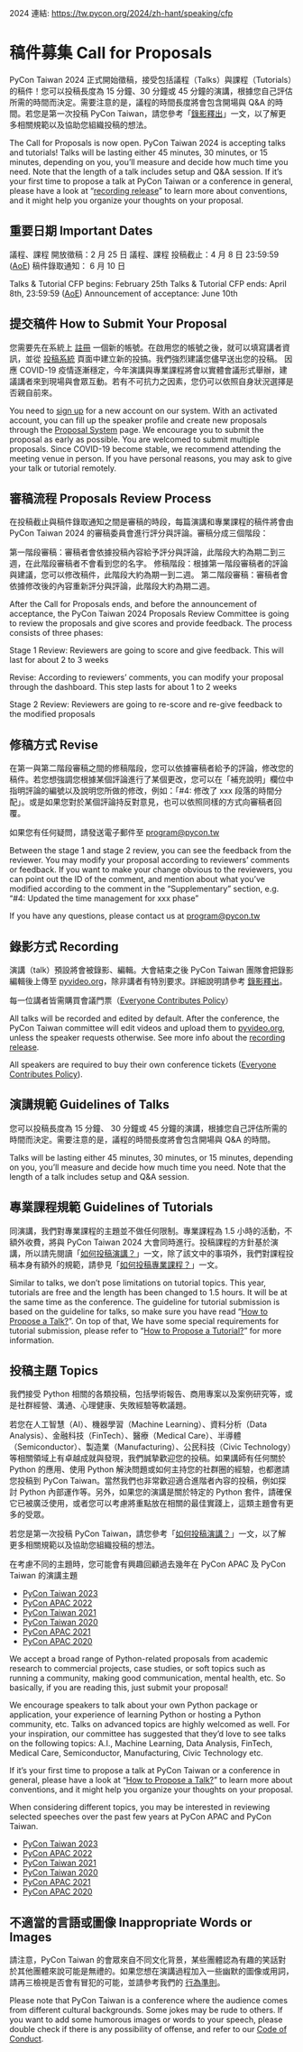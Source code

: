 2024 連結: https://tw.pycon.org/2024/zh-hant/speaking/cfp

# 稿件募集 Call for Proposals

PyCon Taiwan 2024 正式開始徵稿，接受包括議程（Talks）與課程（Tutorials）的稿件！您可以投稿長度為 15 分鐘、30 分鐘或 45 分鐘的演講，根據您自己評估所需的時間而決定。需要注意的是，議程的時間長度將會包含開場與 Q&A 的時間。若您是第一次投稿 PyCon Taiwan，請您參考「[錄影釋出](https://tw.pycon.org/2024/zh-hant/speaking/recording)」一文，以了解更多相關規範以及協助您組織投稿的想法。

The Call for Proposals is now open. PyCon Taiwan 2024 is accepting talks and tutorials! Talks will be lasting either 45 minutes, 30 minutes, or 15 minutes, depending on you, you’ll measure and decide how much time you need. Note that the length of a talk includes setup and Q&A session. If it’s your first time to propose a talk at PyCon Taiwan or a conference in general, please have a look at “[recording release](https://tw.pycon.org/2024/en-us/speaking/recording)” to learn more about conventions, and it might help you organize your thoughts on your proposal.

## 重要日期 Important Dates

議程、課程 開放徵稿：2 月 25 日
議程、課程 投稿截止：4 月 8 日 23:59:59 ([AoE](https://www.timeanddate.com/worldclock/converter.html?iso=20240409T115900&p1=tz_aoe&p2=241&p3=1440))
稿件錄取通知： 6 月 10 日

Talks & Tutorial CFP begins: February 25th
Talks & Tutorial CFP ends: April 8th, 23:59:59 ([AoE](https://www.timeanddate.com/worldclock/converter.html?iso=20240409T115900&p1=tz_aoe&p2=241&p3=1440))
Announcement of acceptance: June 10th

## 提交稿件 How to Submit Your Proposal

您需要先在系統上 [註冊](https://tw.pycon.org/prs/zh-hant/accounts/login) 一個新的帳號。在啟用您的帳號之後，就可以填寫講者資訊，並從 [投稿系統](https://tw.pycon.org/prs/zh-hant/dashboard) 頁面中建立新的投搞。我們強烈建議您儘早送出您的投稿。
因應 COVID-19 疫情逐漸穩定，今年演講與專業課程將會以實體會議形式舉辦，建議講者來到現場與會眾互動。若有不可抗力之因素，您仍可以依照自身狀況選擇是否親自前來。

You need to [sign up](https://tw.pycon.org/prs/en-us/accounts/login) for a new account on our system. With an activated account, you can fill up the speaker profile and create new proposals through the [Proposal System](https://tw.pycon.org/prs/en-us/dashboard) page.
We encourage you to submit the proposal as early as possible. You are welcomed to submit multiple proposals.
Since COVID-19 become stable, we recommend attending the meeting venue in person. If you have personal reasons, you may ask to give your talk or tutorial remotely.

## 審稿流程 Proposals Review Process

在投稿截止與稿件錄取通知之間是審稿的時段，每篇演講和專業課程的稿件將會由 PyCon Taiwan 2024 的審稿委員會進行評分與評論。審稿分成三個階段：

第一階段審稿：審稿者會依據投稿內容給予評分與評論，此階段大約為期二到三週，在此階段審稿者不會看到您的名字。
修稿階段：根據第一階段審稿者的評論與建議，您可以修改稿件，此階段大約為期一到二週。
第二階段審稿：審稿者會依據修改後的內容重新評分與評論，此階段大約為期二週。

After the Call for Proposals ends, and before the announcement of acceptance, the PyCon Taiwan 2024 Proposals Review Committee is going to review the proposals and give scores and provide feedback. The process consists of three phases:

Stage 1 Review: Reviewers are going to score and give feedback. This will last for about 2 to 3 weeks

Revise: According to reviewers’ comments, you can modify your proposal through the dashboard. This step lasts for about 1 to 2 weeks

Stage 2 Review: Reviewers are going to re-score and re-give feedback to the modified proposals

## 修稿方式 Revise

在第一與第二階段審稿之間的修稿階段，您可以依據審稿者給予的評論，修改您的稿件。若您想強調您根據某個評論進行了某個更改，您可以在「補充說明」欄位中指明評論的編號以及說明您所做的修改，例如：「#4: 修改了 xxx 段落的時間分配」。或是如果您對於某個評論持反對意見，也可以依照同樣的方式向審稿者回覆。

如果您有任何疑問，請發送電子郵件至 program@pycon.tw

Between the stage 1 and stage 2 review, you can see the feedback from the reviewer. You may modify your proposal according to reviewers’ comments or feedback. If you want to make your change obvious to the reviewers, you can point out the ID of the comment, and mention about what you’ve modified according to the comment in the “Supplementary” section, e.g. “#4: Updated the time management for xxx phase”

If you have any questions, please contact us at program@pycon.tw

## 錄影方式 Recording

演講（talk）預設將會被錄影、編輯。大會結束之後 PyCon Taiwan 團隊會把錄影編輯後上傳至 [pyvideo.org](https://pyvideo.org/)，除非講者有特別要求。詳細說明請參考 [錄影釋出](https://tw.pycon.org/2024/zh-hant/speaking/recording)。

每一位講者皆需購買會議門票（[Everyone Contributes Policy](https://pyfound.blogspot.com/2017/10/psfs-october-board-meeting.html)）

All talks will be recorded and edited by default. After the conference, the PyCon Taiwan committee will edit videos and upload them to [pyvideo.org](https://pyvideo.org/), unless the speaker requests otherwise. See more info about the [recording release](https://tw.pycon.org/2024/en-us/speaking/recording).

All speakers are required to buy their own conference tickets ([Everyone Contributes Policy](https://pyfound.blogspot.com/2017/10/psfs-october-board-meeting.html)).

## 演講規範 Guidelines of Talks

您可以投稿長度為 15 分鐘、 30 分鐘或 45 分鐘的演講，根據您自己評估所需的時間而決定。需要注意的是，議程的時間長度將會包含開場與 Q&A 的時間。

Talks will be lasting either 45 minutes, 30 minutes, or 15 minutes, depending on you, you’ll measure and decide how much time you need. Note that the length of a talk includes setup and Q&A session.

## 專業課程規範 Guidelines of Tutorials

同演講，我們對專業課程的主題並不做任何限制。專業課程為 1.5 小時的活動，不額外收費，將與 PyCon Taiwan 2024 大會同時進行。投稿課程的方針基於演講，所以請先閱讀「[如何投稿演講？](https://tw.pycon.org/2024/zh-hant/speaking/talk)」一文，除了該文中的事項外，我們對課程投稿本身有額外的規範，請參見「[如何投稿專業課程？](https://tw.pycon.org/2024/zh-hant/speaking/tutorial)」一文。

Similar to talks, we don’t pose limitations on tutorial topics. This year, tutorials are free and the length has been changed to 1.5 hours. It will be at the same time as the conference. The guideline for tutorial submission is based on the guideline for talks, so make sure you have read “[How to Propose a Talk?](https://tw.pycon.org/2024/en-us/speaking/talk)”. On top of that, We have some special requirements for tutorial submission, please refer to “[How to Propose a Tutorial?](https://tw.pycon.org/2024/en-us/speaking/tutorial)” for more information.

## 投稿主題 Topics

我們接受 Python 相關的各類投稿，包括學術報告、商用專案以及案例研究等，或是社群經營、溝通、心理健康、失敗經驗等軟議題。

若您在人工智慧（AI）、機器學習（Machine Learning）、資料分析（Data Analysis）、金融科技（FinTech）、醫療（Medical Care）、半導體（Semiconductor）、製造業（Manufacturing）、公民科技（Civic Technology）等相關領域上有卓越成就與發現，我們誠摯歡迎您的投稿。如果講師有任何關於 Python 的應用、使用 Python 解決問題或如何主持您的社群圈的經驗，也都邀請您投稿到 PyCon Taiwan。當然我們也非常歡迎適合進階者內容的投稿，例如探討 Python 內部運作等。另外，如果您的演講是關於特定的 Python 套件，請確保它已被廣泛使用，或者您可以考慮將重點放在相關的最佳實踐上，這類主題會有更多的受眾。

若您是第一次投稿 PyCon Taiwan，請您參考「[如何投稿演講？](https://tw.pycon.org/2024/zh-hant/speaking/talk)」一文，以了解更多相關規範以及協助您組織投稿的想法。

在考慮不同的主題時，您可能會有興趣回顧過去幾年在 PyCon APAC 及 PyCon Taiwan 的演講主題

- [PyCon Taiwan 2023](https://tw.pycon.org/2023/zh-hant/conference/schedule/)
- [PyCon APAC 2022](https://tw.pycon.org/2022/zh-hant/conference/schedule)
- [PyCon Taiwan 2021](https://tw.pycon.org/2021/zh-hant/conference/schedule/)
- [PyCon Taiwan 2020](https://tw.pycon.org/2020/zh-hant/conference/schedule/)
- [PyCon APAC 2021](https://th.pycon.org/pages/schedule)
- [PyCon APAC 2020](https://pycon.my/pycon-apac-2020-conference-talks/)

We accept a broad range of Python-related proposals from academic research to commercial projects, case studies, or soft topics such as running a community, making good communication, mental health, etc. So basically, if you are reading this, just submit your proposal!

We encourage speakers to talk about your own Python package or application, your experience of learning Python or hosting a Python community, etc. Talks on advanced topics are highly welcomed as well. For your inspiration, our committee has suggested that they’d love to see talks on the following topics: A.I., Machine Learning, Data Analysis, FinTech, Medical Care, Semiconductor, Manufacturing, Civic Technology etc.

If it’s your first time to propose a talk at PyCon Taiwan or a conference in general, please have a look at “[How to Propose a Talk?](https://tw.pycon.org/2024/en-us/speaking/talk)” to learn more about conventions, and it might help you organize your thoughts on your proposal.

When considering different topics, you may be interested in reviewing selected speeches over the past few years at PyCon APAC and PyCon Taiwan.

- [PyCon Taiwan 2023](https://tw.pycon.org/2023/en-us/conference/schedule/)
- [PyCon APAC 2022](https://tw.pycon.org/2022/en-us/conference/schedule)
- [PyCon Taiwan 2021](https://tw.pycon.org/2021/en-us/conference/schedule/)
- [PyCon Taiwan 2020](https://tw.pycon.org/2020/en-us/conference/schedule/)
- [PyCon APAC 2021](https://th.pycon.org/pages/schedule)
- [PyCon APAC 2020](https://pycon.my/pycon-apac-2020-conference-talks/)

## 不適當的言語或圖像 Inappropriate Words or Images

請注意，PyCon Taiwan 的會眾來自不同文化背景，某些團體認為有趣的笑話對於其他團體來說可能是無禮的。如果您想在演講過程加入一些幽默的圖像或用詞，請再三檢視是否會有冒犯的可能，並請參考我們的 [行為準則](https://tw.pycon.org/2024/zh-hant/about/code-of-conduct)。

Please note that PyCon Taiwan  is a conference where the audience comes from different cultural backgrounds. Some jokes may be rude to others. If you want to add some humorous images or words to your speech, please double check if there is any possibility of offense, and refer to our [Code of Conduct](https://tw.pycon.org/2024/en-us/about/code-of-conduct).
